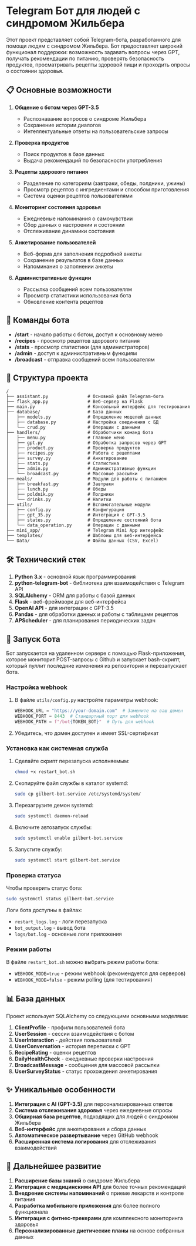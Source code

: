 # Telegram Бот для людей с синдромом Жильбера

Этот проект представляет собой Telegram-бота, разработанного для помощи людям с синдромом Жильбера. Бот предоставляет широкий функционал поддержки: возможность задавать вопросы через GPT, получать рекомендации по питанию, проверять безопасность продуктов, просматривать рецепты здоровой пищи и проходить опросы о состоянии здоровья.

## 📋 Основные возможности

1. **Общение с ботом через GPT-3.5**
   - Распознавание вопросов о синдроме Жильбера
   - Сохранение истории диалогов
   - Интеллектуальные ответы на пользовательские запросы

2. **Проверка продуктов**
   - Поиск продуктов в базе данных
   - Выдача рекомендаций по безопасности употребления

3. **Рецепты здорового питания**
   - Разделение по категориям (завтраки, обеды, полдники, ужины)
   - Просмотр рецептов с ингредиентами и способом приготовления
   - Система оценки рецептов пользователями

4. **Мониторинг состояния здоровья**
   - Ежедневные напоминания о самочувствии
   - Сбор данных о настроении и состоянии
   - Отслеживание динамики состояния

5. **Анкетирование пользователей**
   - Веб-форма для заполнения подробной анкеты
   - Сохранение результатов в базе данных
   - Напоминания о заполнении анкеты

6. **Административные функции**
   - Рассылка сообщений всем пользователям
   - Просмотр статистики использования бота
   - Обновление контента рецептов

## 🤖 Команды бота

- **/start** - начало работы с ботом, доступ к основному меню
- **/recipes** - просмотр рецептов здорового питания
- **/stats** - просмотр статистики (для администраторов)
- **/admin** - доступ к административным функциям
- **/broadcast** - отправка сообщений всем пользователям

## 📂 Структура проекта

```
/
├── assistant.py               # Основной файл Telegram-бота
├── flask_app.py               # Веб-сервер на Flask
├── main.py                    # Консольный интерфейс для тестирования
├── database/                  # База данных
│   ├── models.py              # Определение моделей данных
│   ├── database.py            # Настройка соединения с БД
│   └── crud.py                # Операции с данными
├── handlers/                  # Обработчики команд бота
│   ├── menu.py                # Главное меню
│   ├── gpt.py                 # Обработка запросов через GPT
│   ├── product.py             # Проверка продуктов
│   ├── recipes.py             # Работа с рецептами
│   ├── survey.py              # Анкетирование
│   ├── stats.py               # Статистика
│   ├── admin.py               # Административные функции
│   └── broadcast.py           # Массовые рассылки
├── meals/                     # Модули для работы с питанием
│   ├── breakfast.py           # Завтраки
│   ├── lunch.py               # Обеды
│   ├── poldnik.py             # Полдники
│   └── drinks.py              # Напитки
├── utils/                     # Вспомогательные модули
│   ├── config.py              # Конфигурация
│   ├── gpt_35.py              # Интеграция с GPT-3.5
│   ├── states.py              # Определение состояний бота
│   └── data_operation.py      # Операции с данными
├── mini_app/                  # Telegram Mini App интерфейс
├── templates/                 # Шаблоны для веб-интерфейса
└── Data/                      # Файлы данных (CSV, Excel)
```

## 🛠️ Технический стек

1. **Python 3.x** - основной язык программирования
2. **python-telegram-bot** - библиотека для взаимодействия с Telegram API
3. **SQLAlchemy** - ORM для работы с базой данных
4. **Flask** - веб-фреймворк для веб-интерфейса
5. **OpenAI API** - для интеграции с GPT-3.5
6. **Pandas** - для обработки данных и работы с таблицами рецептов
7. **APScheduler** - для планирования периодических задач

## 🚀 Запуск бота

Бот запускается на удаленном сервере с помощью Flask-приложения, которое мониторит POST-запросы с Github и запускает bash-скрипт, который пуллит последние изменения из репозитория и перезапускает бота.

### Настройка webhook

1. В файле `utils/config.py` настройте параметры webhook:
   ```python
   WEBHOOK_URL = "https://your-domain.com"  # Замените на ваш домен
   WEBHOOK_PORT = 8443  # Стандартный порт для webhook
   WEBHOOK_PATH = f"/bot{TOKEN_BOT}"  # Путь для webhook
   ```

2. Убедитесь, что домен доступен и имеет SSL-сертификат

### Установка как системная служба

1. Сделайте скрипт перезапуска исполняемым:
   ```bash
   chmod +x restart_bot.sh
   ```

2. Скопируйте файл службы в каталог systemd:
   ```bash
   sudo cp gilbert-bot.service /etc/systemd/system/
   ```

3. Перезагрузите демон systemd:
   ```bash
   sudo systemctl daemon-reload
   ```

4. Включите автозапуск службы:
   ```bash
   sudo systemctl enable gilbert-bot.service
   ```

5. Запустите службу:
   ```bash
   sudo systemctl start gilbert-bot.service
   ```

### Проверка статуса

Чтобы проверить статус бота:
```bash
sudo systemctl status gilbert-bot.service
```

Логи бота доступны в файлах:
- `restart_logs.log` - логи перезапуска
- `bot_output.log` - вывод бота
- `logs/bot.log` - основные логи приложения

### Режим работы

В файле `restart_bot.sh` можно выбрать режим работы бота:
- `WEBHOOK_MODE=true` - режим webhook (рекомендуется для серверов)
- `WEBHOOK_MODE=false` - режим polling (для тестирования)

## 📊 База данных

Проект использует SQLAlchemy со следующими основными моделями:

1. **ClientProfile** - профили пользователей бота
2. **UserSession** - сессии взаимодействия с ботом
3. **UserInteraction** - действия пользователей
4. **UserConversation** - история переписки с GPT
5. **RecipeRating** - оценки рецептов
6. **DailyHealthCheck** - ежедневные проверки настроения
7. **BroadcastMessage** - сообщения для массовой рассылки
8. **UserSurveyStatus** - статус прохождения анкетирования

## ✨ Уникальные особенности

1. **Интеграция с AI (GPT-3.5)** для персонализированных ответов
2. **Система отслеживания здоровья** через ежедневные опросы
3. **Обширная база рецептов**, подходящих для людей с синдромом Жильбера
4. **Веб-интерфейс** для анкетирования и сбора данных
5. **Автоматическое развертывание** через GitHub webhook
6. **Расширенная система логирования** для отслеживания взаимодействий

## 🔮 Дальнейшее развитие

1. **Расширение базы знаний** о синдроме Жильбера
2. **Интеграция с медицинскими API** для более точных рекомендаций
3. **Внедрение системы напоминаний** о приеме лекарств и контроле питания
4. **Разработка мобильного приложения** для более полного функционала
5. **Интеграция с фитнес-трекерами** для комплексного мониторинга здоровья
6. **Персонализированные диетические планы** на основе собранных данных
